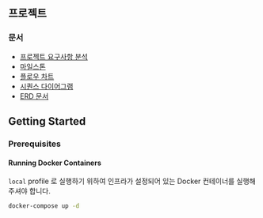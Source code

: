 ## 프로젝트

### 문서

- [프로젝트 요구사항 분석](docs/requirements.md)
- [마일스톤](docs/milestone.md)
- [플로우 차트](docs/flow_chart.md)
- [시퀀스 다이어그램](docs/sequence_diagram.md)
- [ERD 문서](docs/erd.md)

## Getting Started

### Prerequisites

#### Running Docker Containers

`local` profile 로 실행하기 위하여 인프라가 설정되어 있는 Docker 컨테이너를 실행해주셔야 합니다.

```bash
docker-compose up -d
```